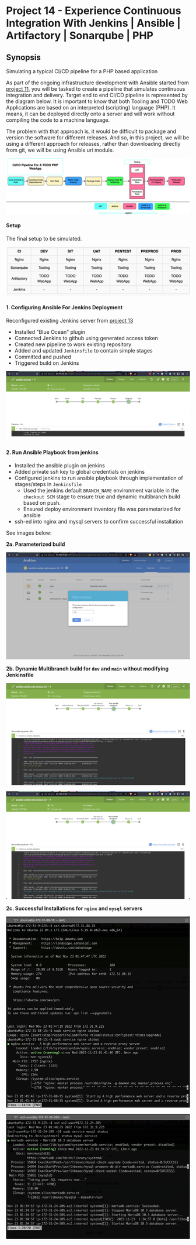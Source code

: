 # Project 14 - Experience Continuous Integration With Jenkins | Ansible | Artifactory | Sonarqube | PHP

## Synopsis
Simulating a typical CI/CD pipeline for a PHP based application

As part of the ongoing infrastructure development with Ansible started from [project 11](https://github.com/toritsejuFO/darey.io-projects/tree/main/project-11), you will be tasked to create a pipeline that simulates continuous integration and delivery. Target end to end CI/CD pipeline is represented by the diagram below. It is important to know that both Tooling and TODO Web Applications are based on an interpreted (scripting) language (PHP). It means, it can be deployed directly onto a server and will work without compiling the code to a machine language.

The problem with that approach is, it would be difficult to package and version the software for different releases. And so, in this project, we will be using a different approach for releases, rather than downloading directly from git, we will be using Ansible uri module.  

![](./CI_CD-Pipeline-For-PHP-ToDo-Application.png)

#### Setup
The final setup to be simulated.  

![](./Environment-setup.png)


#### 1. Configuring Ansible For Jenkins Deployment
Reconfigured existing Jenkins server from [project 13](https://github.com/toritsejuFO/darey.io-projects/tree/main/project-11)
- Installed "Blue Ocean" plugin
- Connected Jenkins to github using generated access token
- Created new pipeline to work existing repository
- Added and updated `Jenkinsfile` to contain simple stages
- Committed and pushed
- Triggered build on Jenkins  

![](./simple-jenkinsfile-main.png)


#### 2. Run Ansible Playbook from jenkins
* Installed the ansible plugin on jenkins
* Added private ssh key to global credentials on jenkins
* Configured jenkins to run ansible playbook through implementation of stages/steps in `Jenkinsfile`
  - Used the jenkins default `BRANCH_NAME` environment variable in the `checkout SCM` stage to ensure true and dynamic multibranch build based on push. 
  - Ensured deploy environment inventory file was parametarized for ansible
* ssh-ed into nginx and mysql servers to confirm successful installation

See images below:

**2a. Parameterized build**  

![](./deploy-env-parameter.png)

**2b. Dynamic Multibranch build for `dev` and `main` without modifying Jenkinsfile**  

![](./dev-pipeline-ansible.png)  

![](./main-pipeline-ansible.png)

**2c. Successful Installations for `nginx` and `mysql` servers**  

![](./nginx-installed.png)  

![](./mysql-installed.png)
